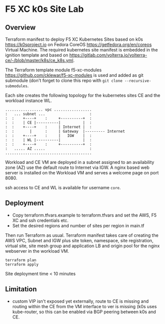 # F5 XC k0s Site Lab

## Overview

Terraform manifest to deploy F5 XC Kubernetes Sites based on k0s <https://k0sproject.io> on Fedora CoreOS <https://getfedora.org/en/coreos> Virtual Machine.
The required kubernetes site manifest is embedded in the ignition template and based on <https://gitlab.com/volterra.io/volterra-ce/-/blob/master/k8s/ce_k8s.yml>.

The Terraform template module f5-xc-modules <https://github.com/cklewar/f5-xc-modules> is used and added as git submodule (don't forget to clone this repo with
`git clone --recursive-submodules`.

Each site creates the following topology for the kubernetes sites CE and the workload instance WL.

```
................. vpc .................
:   ... subnet ...                    :
:  :    +----+    :     +----------+  :
:  :    | CE |----------|          |  :    
:  :    +----+    :     | Internet |  :     
:  :       |      :     | Gateway  |--------- Internet
:  :    +----+    :     |   IGW    |  :   
:  :    | WL |----------|          |  :      
:  :    +----+    :     +----------+  :
:   ..... AZ .....                    :
.......................................
```

Workload and CE VM are deployed in a subnet assigned to an availability zone (AZ) use the default route to Internet via IGW.
A nginx based web server is installed on the Workload VM and serves a welcome page on port 8080.

ssh access to CE and WL is available for username `core`.

## Deployment

- Copy terraform.tfvars.example to terraform.tfvars and set the AWS, F5 XC and ssh credentials etc.
- Set the desired regions and number of sites per region in main.tf

Then run Terraform as usual. Terraform manifest takes care of creating the AWS VPC, Subnet and IGW plus site token, namespace, site registration, virtual site, 
site mesh group and application LB and origin pool for the nginx webserver in the workload VM.

```
terraform plan
terraform apply
```

Site deployment time < 10 minutes

## Limitation

- custom VIP isn't exposed yet externally, route to CE is missing and routing within the CE from the VM interface to ver is missing (k0s uses kube-router, so this can be enabled
via BGP peering between k0s and CE.

